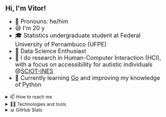 ## Hi, I'm Vitor!

<div style = 'font-size: 18px'>

- 💬 Pronouns: he/him
- 😄 I'm 20 y
- 🎓 Statistics undergraduate student at Federal University of Pernambuco (UFPE)
- 🔬 Data Science Enthusiast
- 🧠 I do research in Human-Computer Interaction (HCI), with a focus on accessibility for autistic individuals @[SCIOT-INES](https://www.cin.ufpe.br/~sciot/)
- 🌱 Currently learning [Go](https://github.com/vitornegromonte?tab=repositories&q=&type=&language=go&sort=stargazers) and improving my knowledge of Python
  
</div>

<div>

<details><summary> 📫 How to reach me</summary>
  
[![LinkedIn](https://img.shields.io/badge/linkedin-0D1117?style=for-the-badge&logo=linkedin)](https://www.linkedin.com/in/vitornegromonte/)
[![E-mail](https://img.shields.io/badge/gmail-0D1117?style=for-the-badge&logo=gmail)](mailto:vnco@cin.ufpe.br)
[![More info](https://img.shields.io/badge/more_links-0D1117?style=for-the-badge&logo=about.me&logoColor=white)](https://www.cin.ufpe.br/~vnco/)

</details>

<details>
<summary>👨‍💻 Technologies and tools</summary>

### Main stack:

[![Python](https://img.shields.io/badge/python-0D1117?style=for-the-badge&logo=python)](https://github.com/vitornegromonte?tab=repositories&q=&type=&language=python&sort=stargazers)
![NumPy](http://img.shields.io/badge/numpy-0D1117?style=for-the-badge&logo=Numpy&logoColor=blue)
![Pandas](https://img.shields.io/badge/pandas-0D1117?style=for-the-badge&logo=Pandas&logoColor=654FF0)
![scikit-learn](https://img.shields.io/badge/scikit--learn-0D1117.svg?style=for-the-badge&logo=scikit-learn&logoColor=orange)
![Pytorch](https://img.shields.io/badge/PyTorch-0D1117?style=for-the-badge&logo=pytorch&logoColor=EE4C2C)
![SciPy](https://img.shields.io/badge/SciPy-0D1117.svg?style=for-the-badge&logo=scipy&logoColor=654FF0)
![Plotly](https://img.shields.io/badge/Plotly-0D1117?style=for-the-badge&logo=plotly&logoColor=777BB4)

<!--
![OpenCV](https://img.shields.io/badge/opencv-0D1117.svg?style=for-the-badge&logo=opencv&logoColor=green)
![Django](https://img.shields.io/badge/Django-0D1117?style=for-the-badge&logo=django&logoColor=239120)
![Flask](https://img.shields.io/badge/Flask-0D1117?style=for-the-badge&logo=flask&logoColor=white)
![Tensorflow](https://img.shields.io/badge/TensorFlow-0D1117?style=for-the-badge&logo=tensorflow&logoColor=FF6F00)
-->

<!--
### Cloud computing

![AWS](https://img.shields.io/badge/AWS-0D1117?style=for-the-badge&logo=amazonaws&logoColor=FF9900)
![GCP](https://img.shields.io/badge/Google_Cloud-0D1117?style=for-the-badge&logo=google-cloud&logoColor=4285F4)
![AZURE](https://img.shields.io/badge/Azure-0D1117?style=for-the-badge&logo=microsoft-azure&logoColor=0078D7)
![Digital Ocean](https://img.shields.io/badge/Digital_Ocean-0D1117?style=for-the-badge&logo=DigitalOcean&logoColor=0080FF)
-->

 ### Tools
 
[![GitHub](https://img.shields.io/badge/github-0d1117?style=for-the-badge&logo=github)](https://github.com/vitornegromonte)
![Git](https://img.shields.io/badge/git-0d1117?style=for-the-badge&logo=git)
[![Jupyter](https://img.shields.io/badge/jupyter-0D1117?style=for-the-badge&logo=Jupyter)](https://github.com/vitornegromonte?tab=repositories&q=&type=&language=jupyter+notebook&sort=stargazers)
![Visual Studio Code](https://img.shields.io/badge/Visual%20Studio%20Code-0D1117.svg?style=for-the-badge&logo=visual-studio-code&logoColor=blue)
![PowerBI](https://img.shields.io/badge/PowerBI-0D1117?style=for-the-badge&logo=Power%20BI&logoColor=F2C811)
![Colab](https://img.shields.io/badge/Colab-0D1117?style=for-the-badge&logo=googlecolab)
[![Editor CFG](https://img.shields.io/badge/Editor%20Config-0D1117?style=for-the-badge&logo=visual-studio-code&logoColor=E0EFEF)](https://gist.github.com/vitornegromonte/dbc965d65b7602b564487b2822353f9b)

### Other technologies
[![R](https://img.shields.io/badge/R-0D1117?style=for-the-badge&logo=r)](https://github.com/vitornegromonte?tab=repositories&q=&type=&language=r&sort=stargazers)
![Go](https://img.shields.io/badge/go-0d1117.svg?style=for-the-badge&logo=go&logoColor=2300ADD8)

<!--
![JavaScript](https://img.shields.io/badge/javascript-0d1117.svg?style=for-the-badge&logo=javascript)
![Typescript](https://img.shields.io/badge/typescript-0d1117.svg?style=for-the-badge&logo=typescript&logoColor=007ACC)
![React](https://img.shields.io/badge/react-0d1117.svg?style=for-the-badge&logo=react)
![Vue](https://img.shields.io/badge/vue-0d1117.svg?style=for-the-badge&logo=vuedotjs)
![Clojure](https://img.shields.io/badge/Clojure-0d1117?style=for-the-badge&logo=clojure)
![Node](https://img.shields.io/badge/Node%20js-0d1117?style=for-the-badge&logo=nodedotjs)

![Java](https://img.shields.io/badge/java-0d1117.svg?style=for-the-badge&logo=openjdk&logoColor=orange)
-->

</details>
<details> <summary> 📊 GitHub Stats </summary>
<div align='center'>
<a href="https://github.com/vitornegromonte">
  
  <img height="145em" src="https://github-readme-stats.vercel.app/api?username=vitornegromonte&show_icons=true&theme=github_dark&hide_border=true&include_all_commits=true&count_private=true"/>
  <img height="145em" src="https://github-readme-stats.vercel.app/api/top-langs/?username=vitornegromonte&layout=compact&langs_count=7&theme=github_dark&hide_border=true"/>
</a>
</details>
</div>
